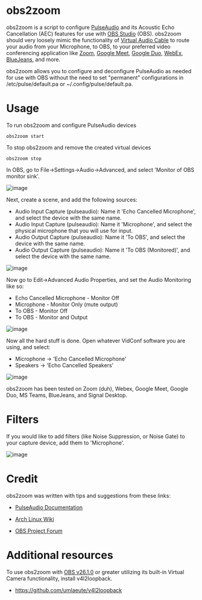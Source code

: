 # obs2zoom

obs2zoom is a script to configure [PulseAudio](https://www.freedesktop.org/wiki/Software/PulseAudio/) and its Acoustic Echo Cancellation (AEC) features for use with [OBS Studio](https://obsproject.com) (OBS).  obs2zoom should very loosely mimic the functionality of [Virtual Audio Cable](https://vb-audio.com/Cable/) to route your audio from your Microphone, to OBS, to your preferred video conferencing application like [Zoom](https://zoom.us), [Google Meet](https://meet.google.com), [Google Duo](https://duo.google.com), [WebEx](https://www.webex.com), [BlueJeans](https://www.bluejeans.com), and more.

obs2zoom allows you to configure and deconfigure PulseAudio as needed for use with OBS without the need to set "permanent" configurations in /etc/pulse/default.pa or ~/.config/pulse/default.pa.


# Usage

To run obs2zoom and configure PulseAudio devices

    obs2zoom start

To stop obs2zoom and remove the created virtual devices

    obs2zoom stop

In OBS, go to File->Settings->Audio->Advanced, and select 'Monitor of OBS monitor sink'.

![image](https://user-images.githubusercontent.com/12750133/111318703-4d1afb00-8633-11eb-9d89-5c1c7e3aa78d.png)


Next, create a scene, and add the following sources:

- Audio Input Capture (pulseaudio): Name it 'Echo Cancelled Microphone', and select the device with the same name.
- Audio Input Capture (pulseaudio): Name it 'Microphone', and select the physical microphone that you will use for input.
- Audio Output Capture (pulseaudio): Name it 'To OBS', and select the device with the same name.
- Audio Output Capture (pulseaudio): Name it 'To OBS (Monitored)', and select the device with the same name.

![image](https://user-images.githubusercontent.com/12750133/111318762-57d59000-8633-11eb-84cb-d0668b1fef87.png)


Now go to Edit->Advanced Audio Properties, and set the Audio Monitoring like so:

- Echo Cancelled Microphone - Monitor Off
- Microphone - Monitor Only (mute output)
- To OBS - Monitor Off
- To OBS - Monitor and Output

![image](https://user-images.githubusercontent.com/12750133/111318798-602dcb00-8633-11eb-9a76-864081ee619e.png)


Now all the hard stuff is done. Open whatever VidConf software you are using, and select:

- Microphone -> 'Echo Cancelled Microphone'
- Speakers -> 'Echo Cancelled Speakers'

![image](https://user-images.githubusercontent.com/12750133/111318854-6fad1400-8633-11eb-9249-03e5bc40633c.png)


obs2zoom has been tested on Zoom (duh), Webex, Google Meet, Google Duo, MS Teams, BlueJeans, and Signal Desktop.

# Filters

If you would like to add filters (like Noise Suppression, or Noise Gate) to your capture device, add them to 'Microphone'.

![image](https://user-images.githubusercontent.com/12750133/114203366-b71a7d80-991d-11eb-83dc-c47b40699585.png)


# Credit

obs2zoom was written with tips and suggestions from these links:

- [PulseAudio Documentation](https://www.freedesktop.org/wiki/Software/PulseAudio/Documentation/User/Modules/)

- [Arch Linux Wiki](https://wiki.archlinux.org/index.php/PulseAudio/Examples)

- [OBS Project Forum](https://obsproject.com/forum/threads/virtual-audio-cable-for-zoom.125072/#post-503142)


# Additional resources

To use obs2zoom with [OBS v26.1.0](https://github.com/obsproject/obs-studio/releases/tag/26.1.0) or greater utilizing its built-in Virtual Camera functionality, install v4l2loopback.

- https://github.com/umlaeute/v4l2loopback
